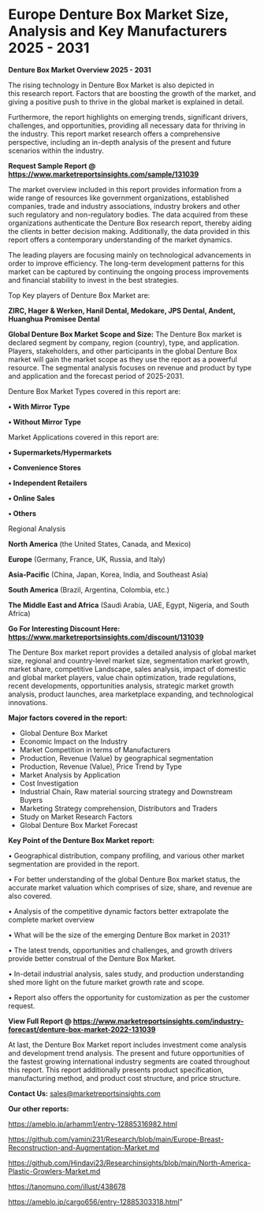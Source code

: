# Europe Denture Box Market Size, Analysis and Key Manufacturers 2025 - 2031

<Strong> Denture Box Market Overview 2025 - 2031</strong>

The rising technology in Denture Box Market is also depicted in this research report. Factors that are boosting the growth of the market, and giving a positive push to thrive in the global market is explained in detail.

Furthermore, the report highlights on emerging trends, significant drivers, challenges, and opportunities, providing all necessary data for thriving in the industry. This report market research offers a comprehensive perspective, including an in-depth analysis of the present and future scenarios within the industry.

<strong>Request Sample Report @ <a href=https://www.marketreportsinsights.com/sample/131039>https://www.marketreportsinsights.com/sample/131039</a></strong>

The market overview included in this report provides information from a wide range of resources like government organizations, established companies, trade and industry associations, industry brokers and other such regulatory and non-regulatory bodies. The data acquired from these organizations authenticate the Denture Box research report, thereby aiding the clients in better decision making. Additionally, the data provided in this report offers a contemporary understanding of the market dynamics.

The leading players are focusing mainly on technological advancements in order to improve efficiency. The long-term development patterns for this market can be captured by continuing the ongoing process improvements and financial stability to invest in the best strategies.

Top Key players of Denture Box Market are:

<strong>ZIRC, Hager & Werken, Hanil Dental, Medokare, JPS Dental, Andent, Huanghua Promisee Dental</strong>

<strong><b>Global Denture Box Market Scope and Size:</b></strong>
The Denture Box market is declared segment by company, region (country), type, and application. Players, stakeholders, and other participants in the global Denture Box market will gain the market scope as they use the report as a powerful resource. The segmental analysis focuses on revenue and product by type and application and the forecast period of 2025-2031.

Denture Box Market Types covered in this report are:

<strong>• With Mirror Type

• Without Mirror Type</strong>

Market Applications covered in this report are:

<strong>• Supermarkets/Hypermarkets

• Convenience Stores

• Independent Retailers

• Online Sales

• Others</strong> 

Regional Analysis

<strong>North America</strong> (the United States, Canada, and Mexico)

<strong>Europe</strong> (Germany, France, UK, Russia, and Italy)

<strong>Asia-Pacific</strong> (China, Japan, Korea, India, and Southeast Asia)

<strong>South America</strong> (Brazil, Argentina, Colombia, etc.)

<strong>The Middle East and Africa</strong> (Saudi Arabia, UAE, Egypt, Nigeria, and South Africa)

<strong>Go For Interesting Discount Here: <a href=https://www.marketreportsinsights.com/discount/131039>https://www.marketreportsinsights.com/discount/131039</a></strong>

The Denture Box market report provides a detailed analysis of global market size, regional and country-level market size, segmentation market growth, market share, competitive Landscape, sales analysis, impact of domestic and global market players, value chain optimization, trade regulations, recent developments, opportunities analysis, strategic market growth analysis, product launches, area marketplace expanding, and technological innovations.

<strong><b>Major factors covered in the report:</b></strong>
<ul>
  <li>Global Denture Box Market </li>
  <li>Economic Impact on the Industry</li>
  <li>Market Competition in terms of Manufacturers</li>
  <li>Production, Revenue (Value) by geographical segmentation</li>
  <li>Production, Revenue (Value), Price Trend by Type</li>
  <li>Market Analysis by Application</li>
  <li>Cost Investigation</li>
  <li>Industrial Chain, Raw material sourcing strategy and Downstream Buyers</li>
  <li>Marketing Strategy comprehension, Distributors and Traders</li>
  <li>Study on Market Research Factors</li>
  <li>Global Denture Box Market Forecast</li>
</ul>

<strong><b>Key Point of the Denture Box Market report:</b></strong>

• Geographical distribution, company profiling, and various other market segmentation are provided in the report.

• For better understanding of the global Denture Box market status, the accurate market valuation which comprises of size, share, and revenue are also covered.

• Analysis of the competitive dynamic factors better extrapolate the complete market overview

• What will be the size of the emerging Denture Box market in 2031?

• The latest trends, opportunities and challenges, and growth drivers provide better construal of the Denture Box Market.

• In-detail industrial analysis, sales study, and production understanding shed more light on the future market growth rate and scope.

• Report also offers the opportunity for customization as per the customer request.

<strong><b>View Full Report @ <a href=https://www.marketreportsinsights.com/industry-forecast/denture-box-market-2022-131039>https://www.marketreportsinsights.com/industry-forecast/denture-box-market-2022-131039</a></b></strong>


At last, the Denture Box Market report includes investment come analysis and development trend analysis. The present and future opportunities of the fastest growing international industry segments are coated throughout this report. This report additionally presents product specification, manufacturing method, and product cost structure, and price structure.

<strong>Contact Us:</strong>
sales@marketreportsinsights.com

<strong>Our other reports:</strong>

<a href=https://ameblo.jp/arhamm1/entry-12885316982.html>https://ameblo.jp/arhamm1/entry-12885316982.html</a>

<a href=https://github.com/yamini231/Research/blob/main/Europe-Breast-Reconstruction-and-Augmentation-Market.md>https://github.com/yamini231/Research/blob/main/Europe-Breast-Reconstruction-and-Augmentation-Market.md</a>

<a href=https://github.com/Hindavi23/Researchinsights/blob/main/North-America-Plastic-Growlers-Market.md>https://github.com/Hindavi23/Researchinsights/blob/main/North-America-Plastic-Growlers-Market.md</a>

<a href=https://tanomuno.com/illust/438678>https://tanomuno.com/illust/438678</a>

<a href=https://ameblo.jp/cargo656/entry-12885303318.html>https://ameblo.jp/cargo656/entry-12885303318.html</a>"
